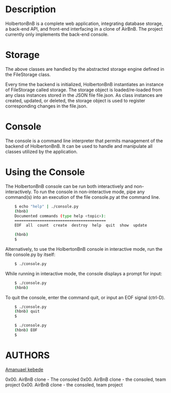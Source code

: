 # Description

HolbertonBnB is a complete web application, integrating database storage, a back-end API, and front-end interfacing in a clone of AirBnB.
The project currently only implements the back-end console.

# Storage

The above classes are handled by the abstracted storage engine defined in the FileStorage class.

Every time the backend is initialized, HolbertonBnB instantiates an instance of FileStorage called storage. The storage object is 
loaded/re-loaded from any class instances stored in the JSON file file.json. As class instances are created, updated, or deleted, 
the storage object is used to register corresponding changes in the file.json.

# Console

The console is a command line interpreter that permits management of the backend of HolbertonBnB. It can be used to handle and manipulate all classes utilized by the application.

# Using the Console

The HolbertonBnB console can be run both interactively and non-interactively. To run the console in non-interactive mode, pipe any command(s) into an execution of the file console.py at the command line.

``` bash 
    $ echo "help" | ./console.py
    (hbnb) 
    Documented commands (type help <topic>):
    ========================================
    EOF  all  count  create  destroy  help  quit  show  update

    (hbnb) 
    $ 
```

Alternatively, to use the HolbertonBnB console in interactive mode, run the file console.py by itself:

``` bash
    $ ./console.py
``` 

While running in interactive mode, the console displays a prompt for input:

``` bash
    $ ./console.py
    (hbnb) 
```

To quit the console, enter the command quit, or input an EOF signal (ctrl-D).

``` bash
    $ ./console.py
    (hbnb) quit
    $
```

``` bash
    $ ./console.py
    (hbnb) EOF
    $
```

# AUTHORS

[Amanuael kebede](<https://github.com/manuel-heav>)

0x00. AirBnB clone - The consoled
0x00. AirBnB clone - the consoled, team project
0x00. AirBnB clone - the consoled, team project
